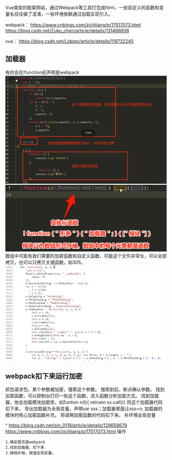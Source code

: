 Vue类型的框架网站，通过Webpack等工具打包成html，一些自定义的函数和变量名往往做了混淆，一些环境依赖通过加载实现引入。

webpack：
<https://www.cnblogs.com/zichliang/p/17517073.html>
<https://blog.csdn.net/Zuko_chen/article/details/131486608>

vue：
<https://blog.csdn.net/Lidppp/article/details/119732245>

## **加载器**
有的会在!function前声明是webpack
![](.topwrite/assets/image_1727538987532.png)
![](.topwrite/assets/image_1727539053687.png)
数组中可能有我们需要的加密函数和自定义函数，可能这个文件非常长，可以全部拷贝，也可以只拷贝关键函数，如305。
![](.topwrite/assets/image_1727539894448.png)

## **webpack扣下来运行加密**
抓包请求包，某个参数被加密，搜索这个参数。
搜索到后，断点确认参数。
找到加密函数，可以控制台打印一些这个函数，进入函数分析加密方式。
找到加载器，他会加载模块加密库，如funtion n(t){  retruen xx.call()}
将这个加载器代码扣下来，
导出加载器为全局变量，声明var sss；加载器里面让sss=n;
加载器的模块的核心加密函数补充。
将调用加密函数的代码扣下来。
补环境全局变量


^
<https://blog.csdn.net/sin_0119/article/details/129658679>
<https://www.cnblogs.com/zichliang/p/17517073.html>
操作
```
1.确定是否是webpack
2.找到加载器，扣下来
3.缺啥补啥。赋值全局变量。
```